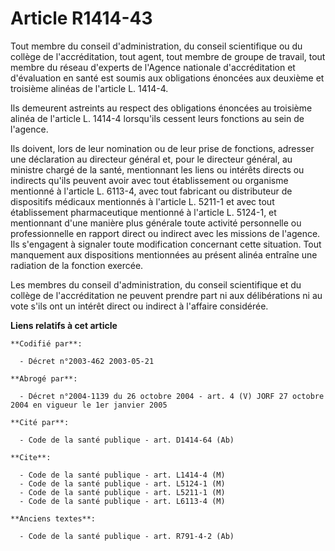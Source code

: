 # Article R1414-43

Tout membre du conseil d'administration, du conseil scientifique ou du collège de l'accréditation, tout agent, tout membre de
groupe de travail, tout membre du réseau d'experts de l'Agence nationale d'accréditation et d'évaluation en santé est soumis
aux obligations énoncées aux deuxième et troisième alinéas de l'article L. 1414-4.

Ils demeurent astreints au respect des obligations énoncées au troisième alinéa de l'article L. 1414-4 lorsqu'ils cessent
leurs fonctions au sein de l'agence.

Ils doivent, lors de leur nomination ou de leur prise de fonctions, adresser une déclaration au directeur général et, pour le
directeur général, au ministre chargé de la santé, mentionnant les liens ou intérêts directs ou indirects qu'ils peuvent
avoir avec tout établissement ou organisme mentionné à l'article L. 6113-4, avec tout fabricant ou distributeur de
dispositifs médicaux mentionnés à l'article L. 5211-1 et avec tout établissement pharmaceutique mentionné à l'article L.
5124-1, et mentionnant d'une manière plus générale toute activité personnelle ou professionnelle en rapport direct ou
indirect avec les missions de l'agence. Ils s'engagent à signaler toute modification concernant cette situation. Tout
manquement aux dispositions mentionnées au présent alinéa entraîne une radiation de la fonction exercée.

Les membres du conseil d'administration, du conseil scientifique et du collège de l'accréditation ne peuvent prendre part ni
aux délibérations ni au vote s'ils ont un intérêt direct ou indirect à l'affaire considérée.

**Liens relatifs à cet article**

	**Codifié par**:

	  - Décret n°2003-462 2003-05-21

	**Abrogé par**:

	  - Décret n°2004-1139 du 26 octobre 2004 - art. 4 (V) JORF 27 octobre 2004 en vigueur le 1er janvier 2005

	**Cité par**:

	  - Code de la santé publique - art. D1414-64 (Ab)

	**Cite**:

	  - Code de la santé publique - art. L1414-4 (M)
	  - Code de la santé publique - art. L5124-1 (M)
	  - Code de la santé publique - art. L5211-1 (M)
	  - Code de la santé publique - art. L6113-4 (M)

	**Anciens textes**:

	  - Code de la santé publique - art. R791-4-2 (Ab)

